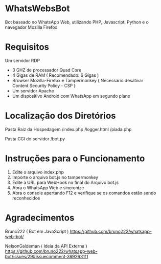 # WhatsWebsBot
Bot baseado no WhatsApp Web, utilizando PHP, Javascript, Python e o navegador Mozilla Firefox

# Requisitos
Um servidor RDP
  - 3 GHZ de processador Quad Core
  - 4 Gigas de RAM ( Recomendado: 6 Gigas )
  - Browser Mozilla-Firefox e Tampermonkey ( Necessário desativar Content Security Policy - CSP )
  - Um servidor Apache
  - Um dispositivo Android com WhatsApp em segundo plano

# Localização dos Diretórios
Pasta Raiz da Hospedagem
/index.php
/logger.html
/piada.php

Pasta CGI do servidor
/bot.py

# Instruções para o Funcionamento
1. Edite o arquivo index.php
2. Importe o arquivo bot.js no tampermonkey
3. Edite a URL para WebHook no final do Arquivo bot.js
4. Abra o WhatsApp Web e sincronize
5. Abra o console apertando F12 e verifique se os comandos estão sendo reconhecidos

# Agradecimentos
Bruno222 ( Bot em JavaScript )
https://github.com/bruno222/whatsapp-web-bot/

NelsonGaldeman ( Ideia da API Externa )
https://github.com/bruno222/whatsapp-web-bot/issues/29#issuecomment-369263111
